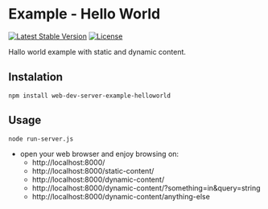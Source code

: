 # Example - Hello World

[![Latest Stable Version](https://img.shields.io/badge/Stable-v1.1.0-brightgreen.svg?style=plastic)](https://github.com/web-dev-server/example-helloworld/releases)
[![License](https://img.shields.io/badge/Licence-BSD-brightgreen.svg?style=plastic)](https://mvccore.github.io/docs/mvccore/4.0.0/LICENCE.md)

Hallo world example with static and dynamic content.

## Instalation
```shell
npm install web-dev-server-example-helloworld
```

## Usage
```shell
node run-server.js
```
- open your web browser and enjoy browsing on:
	- http://localhost:8000/
	- http://localhost:8000/static-content/
	- http://localhost:8000/dynamic-content/
	- http://localhost:8000/dynamic-content/?something=in&query=string
	- http://localhost:8000/dynamic-content/anything-else
